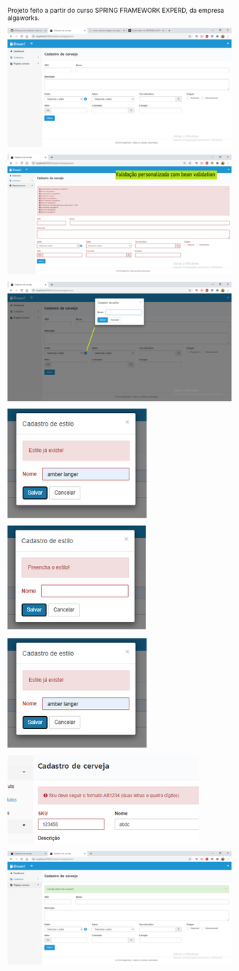 Projeto feito a partir do curso SPRING FRAMEWORK EXPERD, da empresa algaworks.


![](/src/main/resources/static/layout/images/cadastro_cerveja.png)

![](/src/main/resources/static/layout/images/validacao_cerveja.png)

![](/src/main/resources/static/layout/images/modal.png)

![](/src/main/resources/static/layout/images/estilo_existente.png)

![](/src/main/resources/static/layout/images/preencha_estilo.png)

![](/src/main/resources/static/layout/images/estilo_existente.png)

![](/src/main/resources/static/layout/images/padrao_sku.png)

![](/src/main/resources/static/layout/images/cerveja_salva.png)
